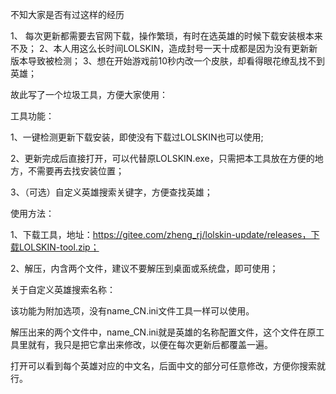 不知大家是否有过这样的经历



1、 每次更新都需要去官网下载，操作繁琐，有时在选英雄的时候下载安装根本来不及；
2、本人用这么长时间LOLSKIN，造成封号一天十成都是因为没有更新新版本导致被检测；
3、想在开始游戏前10秒内改一个皮肤，却看得眼花缭乱找不到英雄；



故此写了一个垃圾工具，方便大家使用：


工具功能：

1、一键检测更新下载安装，即使没有下载过LOLSKIN也可以使用;

2、更新完成后直接打开，可以代替原LOLSKIN.exe，只需把本工具放在方便的地方，不需要再去找安装位置；

3、（可选）自定义英雄搜索关键字，方便查找英雄；


使用方法：

1、下载工具，地址：https://gitee.com/zheng_rj/lolskin-update/releases，下载LOLSKIN-tool.zip；

2、解压，内含两个文件，建议不要解压到桌面或系统盘，即可使用；


关于自定义英雄搜索名称：

该功能为附加选项，没有name_CN.ini文件工具一样可以使用。

解压出来的两个文件中，name_CN.ini就是英雄的名称配置文件，这个文件在原工具里就有，我只是把它拿出来修改，以便在每次更新后都覆盖一遍。

打开可以看到每个英雄对应的中文名，后面中文的部分可任意修改，方便你搜索就行。




